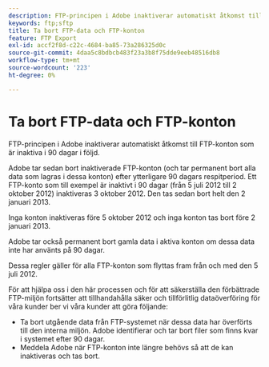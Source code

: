 ```yaml
---
description: FTP-principen i Adobe inaktiverar automatiskt åtkomst till FTP-konton som är inaktiva i 90 dagar i följd.
keywords: ftp;sftp
title: Ta bort FTP-data och FTP-konton
feature: FTP Export
exl-id: accf2f8d-c22c-4684-ba85-73a286325d0c
source-git-commit: 4daa5c8bdbcb483f23a3b8f75dde9eeb48516db8
workflow-type: tm+mt
source-wordcount: '223'
ht-degree: 0%

---
```


# Ta bort FTP-data och FTP-konton

FTP-principen i Adobe inaktiverar automatiskt åtkomst till FTP-konton som är inaktiva i 90 dagar i följd.

Adobe tar sedan bort inaktiverade FTP-konton (och tar permanent bort alla data som lagras i dessa konton) efter ytterligare 90 dagars respitperiod. Ett FTP-konto som till exempel är inaktivt i 90 dagar (från 5 juli 2012 till 2 oktober 2012) inaktiveras 3 oktober 2012. Den tas sedan bort helt den 2 januari 2013.

Inga konton inaktiveras före 5 oktober 2012 och inga konton tas bort före 2 januari 2013.

Adobe tar också permanent bort gamla data i aktiva konton om dessa data inte har använts på 90 dagar.

Dessa regler gäller för alla FTP-konton som flyttas fram från och med den 5 juli 2012.

För att hjälpa oss i den här processen och för att säkerställa den förbättrade FTP-miljön fortsätter att tillhandahålla säker och tillförlitlig dataöverföring för våra kunder ber vi våra kunder att göra följande:

* Ta bort utgående data från FTP-systemet när dessa data har överförts till den interna miljön. Adobe identifierar och tar bort filer som finns kvar i systemet efter 90 dagar.
* Meddela Adobe när FTP-konton inte längre behövs så att de kan inaktiveras och tas bort.
